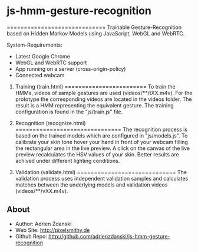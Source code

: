 # js-hmm-gesture-recognition
=============================
Trainable Gesture-Recognition based on Hidden Markov Models using JavaScript, WebGL and WebRTC. 

System-Requirements: 

  * Latest Google Chrome
  * WebGL and WebRTC support
  * App running on a server (cross-origin-policy)
  * Connected webcam 

1. Training (train.html)
========================
To train the HMMs, videos of sample gestures are used (videos/**/tXX.m4v). For the prototype the corresponding videos are located in the videos folder. The result is a HMM representing the equivalent gesture. The training configuration is found in the "js/train.js" file.

2. Recognition (recognize.html)
===============================
The recognition process is based on the trained models which are configured in "js/models.js". To calibrate your skin tone hover your hand in front of your webcam filling the rectangular area in the live preview. A click on the canvas of the live preview recalculates the HSV values of your skin. Better results are achived under different lighting conditions. 

3. Validation (validate.html)
=============================
The validation process uses independent validation samples and calculates matches between the underlying models and validation videos (videos/**/vXX.m4v).

About
-----
* Author:            Adrien Zdanski
* Web Site:          http://pixelsmithy.de
* Github Repo:       http://github.com/adrienzdanski/js-hmm-gesture-recognition
